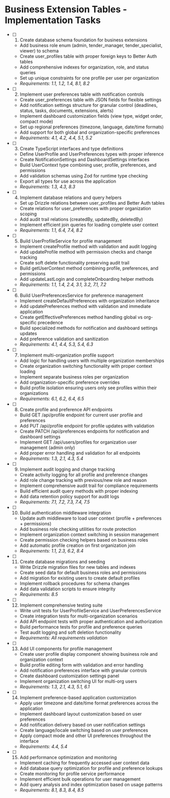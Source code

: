 # Business Extension Tables - Implementation Tasks

- [ ] 1. Create database schema foundation for business extensions
  - Add business role enum (admin, tender_manager, tender_specialist, viewer) to schema
  - Create user_profiles table with proper foreign keys to Better Auth tables
  - Add comprehensive indexes for organization, role, and status queries
  - Set up unique constraints for one profile per user per organization
  - _Requirements: 1.1, 1.2, 1.4, 8.1, 8.2_

- [ ] 2. Implement user preferences table with notification controls
  - Create user_preferences table with JSON fields for flexible settings
  - Add notification settings structure for granular control (deadlines, status, tasks, documents, extensions, alerts)
  - Implement dashboard customization fields (view type, widget order, compact mode)
  - Set up regional preferences (timezone, language, date/time formats)
  - Add support for both global and organization-specific preferences
  - _Requirements: 4.1, 4.2, 4.4, 5.1, 5.2_

- [ ] 3. Create TypeScript interfaces and type definitions
  - Define UserProfile and UserPreferences types with proper inference
  - Create NotificationSettings and DashboardSettings interfaces
  - Build UserContext type combining user, profile, preferences, and permissions
  - Add validation schemas using Zod for runtime type checking
  - Export all types for use across the application
  - _Requirements: 1.3, 4.3, 8.3_

- [ ] 4. Implement database relations and query helpers
  - Set up Drizzle relations between user_profiles and Better Auth tables
  - Create relations for user_preferences with proper organization scoping
  - Add audit trail relations (createdBy, updatedBy, deletedBy)
  - Implement efficient join queries for loading complete user context
  - _Requirements: 1.1, 6.4, 7.4, 8.2_

- [ ] 5. Build UserProfileService for profile management
  - Implement createProfile method with validation and audit logging
  - Add updateProfile method with permission checks and change tracking
  - Create soft delete functionality preserving audit trail
  - Build getUserContext method combining profile, preferences, and permissions
  - Add updateLastLogin and completeOnboarding helper methods
  - _Requirements: 1.1, 1.4, 2.4, 3.1, 3.2, 7.1, 7.2_

- [ ] 6. Build UserPreferencesService for preference management
  - Implement createDefaultPreferences with organization inheritance
  - Add updatePreferences method with validation and immediate application
  - Create getEffectivePreferences method handling global vs org-specific precedence
  - Build specialized methods for notification and dashboard settings updates
  - Add preference validation and sanitization
  - _Requirements: 4.1, 4.4, 5.3, 5.4, 6.3_

- [ ] 7. Implement multi-organization profile support
  - Add logic for handling users with multiple organization memberships
  - Create organization switching functionality with proper context loading
  - Implement separate business roles per organization
  - Add organization-specific preference overrides
  - Build profile isolation ensuring users only see profiles within their organizations
  - _Requirements: 6.1, 6.2, 6.4, 6.5_

- [ ] 8. Create profile and preference API endpoints
  - Build GET /api/profile endpoint for current user profile and preferences
  - Add PUT /api/profile endpoint for profile updates with validation
  - Create PATCH /api/preferences endpoints for notification and dashboard settings
  - Implement GET /api/users/profiles for organization user management (admin only)
  - Add proper error handling and validation for all endpoints
  - _Requirements: 1.3, 2.1, 4.3, 5.4_

- [ ] 9. Implement audit logging and change tracking
  - Create activity logging for all profile and preference changes
  - Add role change tracking with previous/new role and reason
  - Implement comprehensive audit trail for compliance requirements
  - Build efficient audit query methods with proper indexing
  - Add data retention policy support for audit logs
  - _Requirements: 7.1, 7.2, 7.3, 7.4, 7.5_

- [ ] 10. Build authentication middleware integration
  - Update auth middleware to load user context (profile + preferences + permissions)
  - Add business role checking utilities for route protection
  - Implement organization context switching in session management
  - Create permission checking helpers based on business roles
  - Add automatic profile creation on first organization join
  - _Requirements: 1.1, 2.3, 6.2, 8.4_

- [ ] 11. Create database migrations and seeding
  - Write Drizzle migration files for new tables and indexes
  - Create seed data for default business roles and permissions
  - Add migration for existing users to create default profiles
  - Implement rollback procedures for schema changes
  - Add data validation scripts to ensure integrity
  - _Requirements: 8.5_

- [ ] 12. Implement comprehensive testing suite
  - Write unit tests for UserProfileService and UserPreferencesService
  - Create integration tests for multi-organization scenarios
  - Add API endpoint tests with proper authentication and authorization
  - Build performance tests for profile and preference queries
  - Test audit logging and soft deletion functionality
  - _Requirements: All requirements validation_

- [ ] 13. Add UI components for profile management
  - Create user profile display component showing business role and organization context
  - Build profile editing form with validation and error handling
  - Add notification preferences interface with granular controls
  - Create dashboard customization settings panel
  - Implement organization switching UI for multi-org users
  - _Requirements: 1.3, 2.1, 4.3, 5.1, 6.1_

- [ ] 14. Implement preference-based application customization
  - Apply user timezone and date/time format preferences across the application
  - Implement dashboard layout customization based on user preferences
  - Add notification delivery based on user notification settings
  - Create language/locale switching based on user preferences
  - Apply compact mode and other UI preferences throughout the interface
  - _Requirements: 4.4, 5.4_

- [ ] 15. Add performance optimization and monitoring
  - Implement caching for frequently accessed user context data
  - Add database query optimization for profile and preference lookups
  - Create monitoring for profile service performance
  - Implement efficient bulk operations for user management
  - Add query analysis and index optimization based on usage patterns
  - _Requirements: 8.1, 8.3, 8.4, 8.5_
